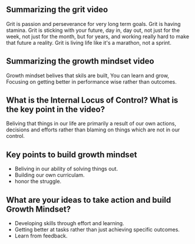## Summarizing the grit video

Grit is passion and perseverance for very long term goals. Grit is having stamina. Grit is sticking with your future, day in, day out, not just for the week, not just for the month, but for years, and working really hard to make that future a reality. Grit is living life like it's a marathon, not a sprint.

## Summarizing the growth mindset video

Growth mindset belives that skils are built, You can learn and grow, Focusing on getting better in performance wise rather than outcomes.

## What is the Internal Locus of Control? What is the key point in the video?

Beliving that things in our life are primarily a result of our own actions, decisions and efforts rather than blaming on things which are not in our control.

## Key points to build growth mindset

- Beliving in our ability of solving things out.
- Building our own curriculam.
- honor the struggle.   

## What are your ideas to take action and build Growth Mindset?

- Developing skills through effort and learning.
- Getting better at tasks rather than just achieving specific outcomes.
- Learn from feedback.
